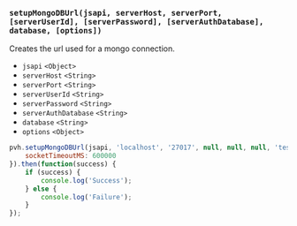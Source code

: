 ### ``setupMongoDBUrl(jsapi, serverHost, serverPort, [serverUserId], [serverPassword], [serverAuthDatabase], database, [options])``
Creates the url used for a mongo connection.
- `jsapi` `<Object>`
- `serverHost` `<String>`
- `serverPort` `<String>`
- `serverUserId` `<String>`
- `serverPassword` `<String>`
- `serverAuthDatabase` `<String>`
- `database` `<String>`
- `options` `<Object>`

```js
pvh.setupMongoDBUrl(jsapi, 'localhost', '27017', null, null, null, 'test.com', {
    socketTimeoutMS: 600000
}).then(function(success) {
    if (success) {
        console.log('Success');
    } else {
        console.log('Failure');
    }
});
```